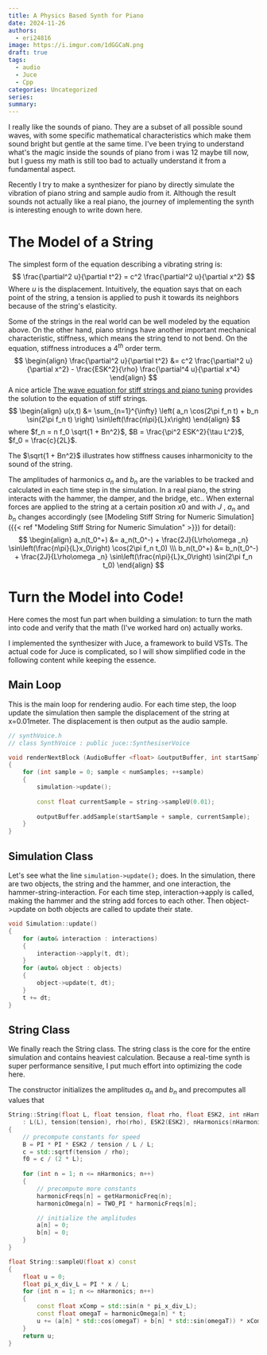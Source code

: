 ```yaml
---
title: A Physics Based Synth for Piano
date: 2024-11-26
authors:
  - eri24816
image: https://i.imgur.com/1dGGCaN.png
draft: true
tags:
  - audio
  - Juce
  - Cpp
categories: Uncategorized
series: 
summary:
---
```

I really like the sounds of piano. They are a subset of all possible sound waves, with some specific mathematical characteristics which make them sound bright but gentle at the same time. I've been trying to understand what's the magic inside the sounds of piano from i was 12 maybe till now, but I guess my math is still too bad to actually understand it from a fundamental aspect.

Recently I try to make a synthesizer for piano by directly simulate the vibration of piano string and sample audio from it. Although the result sounds not actually like a real piano, the journey of implementing the synth is interesting enough to write down here.

# The Model of a String

The simplest form of the equation describing a vibrating string is:
$$
\frac{\partial^2 u}{\partial t^2} = c^2 \frac{\partial^2 u}{\partial x^2}
$$
Where $u$ is the displacement. Intuitively, the equation says that on each point of the string, a tension is applied to push it towards its neighbors because of the string's elasticity.

Some of the strings in the real world can be well modeled by the equation above. On the other hand, piano strings have another important mechanical characteristic, stiffness, which means the string tend to not bend. On the equation, stiffness introduces a $4^{th}$ order term.
$$
\begin{align}
\frac{\partial^2 u}{\partial t^2} &= c^2 \frac{\partial^2 u}{\partial x^2} - \frac{ESK^2}{\rho} \frac{\partial^4 u}{\partial x^4}
\end{align}
$$
A nice article [The wave equation for stiff strings and piano tuning](https://upcommons.upc.edu/bitstream/handle/2117/101752/GraciaSanz.piano.RSCM.2017.pdf) provides the solution to the equation of stiff strings.
$$
\begin{align}
u(x,t) &= \sum_{n=1}^{\infty} \left( a_n \cos(2\pi f_n t) + b_n \sin(2\pi f_n t) \right) \sin\left(\frac{n\pi}{L}x\right)
\end{align}
$$
where $f_n = n f_0 \sqrt{1 + Bn^2}$, $B = \frac{\pi^2 ESK^2}{\tau L^2}$, $f_0 = \frac{c}{2L}$.

The $\sqrt{1 + Bn^2}$ illustrates how stiffness causes inharmonicity to the sound of the string.

The amplitudes of harmonics $a_n$ and $b_n$ are the variables to be tracked and calculated in each time step in the simulation. In a real piano, the string interacts with the hammer, the damper, and the bridge, etc.. When external forces are applied to the string at a certain position $x0$ and with $J$ , $a_n$ and $b_n$ changes accordingly (see [Modeling Stiff String for Numeric Simulation]({{< ref "Modeling Stiff String for Numeric Simulation" >}}) for detail):
$$
\begin{align}
a_n(t_0^+) &= a_n(t_0^-) + \frac{2J}{L\rho\omega _n} \sin\left(\frac{n\pi}{L}x_0\right) \cos(2\pi f_n t_0) \\\
b_n(t_0^+) &= b_n(t_0^-) + \frac{2J}{L\rho\omega _n} \sin\left(\frac{n\pi}{L}x_0\right) \sin(2\pi f_n t_0)
\end{align}
$$

# Turn the Model into Code!

Here comes the most fun part when building a simulation: to turn the math into code and verify that the math (I've worked hard on) actually works.

I implemented the synthesizer with Juce, a framework to build VSTs. The actual code for Juce is complicated, so I will show simplified code in the following content while keeping the essence.

## Main Loop
This is the main loop for rendering audio. For each time step, the loop update the simulation then sample the displacement of the string at x=0.01meter. The displacement is then output as the audio sample.
```c++
// synthVoice.h
// class SynthVoice : public juce::SynthesiserVoice

void renderNextBlock (AudioBuffer <float> &outputBuffer, int startSample, int numSamples) override
{
	for (int sample = 0; sample < numSamples; ++sample)
	{
		simulation->update();
		
		const float currentSample = string->sampleU(0.01);
		
		outputBuffer.addSample(startSample + sample, currentSample);
	}
}
```
## Simulation Class
Let's see what the line `simulation->update();` does. In the simulation, there are two objects, the string and the hammer, and one interaction, the hammer-string-interaction. For each time step, interaction->apply is called, making the hammer and the string add forces to each other. Then object->update on both objects are called to update their state.
```c++
void Simulation::update()
{
	for (auto& interaction : interactions)
	{
		interaction->apply(t, dt);
	}
	for (auto& object : objects)
	{
		object->update(t, dt);
	}
	t += dt;
}
```

## String Class

We finally reach the String class. The string class is the core for the entire simulation and contains heaviest calculation. Because a real-time synth is super performance sensitive, I put much effort into optimizing the code here.

The constructor initializes the amplitudes $a_n$ and $b_n$ and precomputes all values that 
```c++
String::String(float L, float tension, float rho, float ESK2, int nHarmonics, float damping)
	: L(L), tension(tension), rho(rho), ESK2(ESK2), nHarmonics(nHarmonics), transform(nullptr, Vector2<float>{0.0f, 0.0f}), damping(damping)
{
	// precompute constants for speed
	B = PI * PI * ESK2 / tension / L / L;
	c = std::sqrtf(tension / rho);
	f0 = c / (2 * L);
	
	for (int n = 1; n <= nHarmonics; n++)
	{
		// precompute more constants
		harmonicFreqs[n] = getHarmonicFreq(n);
		harmonicOmega[n] = TWO_PI * harmonicFreqs[n];

		// initialize the amplitudes
		a[n] = 0;
		b[n] = 0;
	}
}
```

```c++
float String::sampleU(float x) const
{
	float u = 0;
	float pi_x_div_L = PI * x / L;
	for (int n = 1; n <= nHarmonics; n++)
	{
		const float xComp = std::sin(n * pi_x_div_L);
		const float omegaT = harmonicOmega[n] * t;
		u += (a[n] * std::cos(omegaT) + b[n] * std::sin(omegaT)) * xComp;
	}
	return u;
}
```